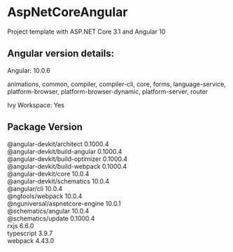# AspNetCoreAngular

Project template with ASP.NET Core 3.1 and Angular 10


Angular version details:
-----------------------------------------------------------
Angular: 10.0.6

animations, common, compiler, compiler-cli, core, forms,
language-service, platform-browser, platform-browser-dynamic,
platform-server, router

Ivy Workspace: Yes

Package                           Version
-----------------------------------------------------------
@angular-devkit/architect         0.1000.4\
@angular-devkit/build-angular     0.1000.4\
@angular-devkit/build-optimizer   0.1000.4\
@angular-devkit/build-webpack     0.1000.4\
@angular-devkit/core              10.0.4\
@angular-devkit/schematics        10.0.4\
@angular/cli                      10.0.4\
@ngtools/webpack                  10.0.4\
@nguniversal/aspnetcore-engine    10.0.1\
@schematics/angular               10.0.4\
@schematics/update                0.1000.4\
rxjs                              6.6.0\
typescript                        3.9.7\
webpack                           4.43.0
